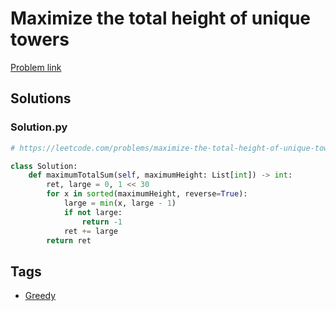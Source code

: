 # Maximize the total height of unique towers

[Problem link](https://leetcode.com/problems/maximize-the-total-height-of-unique-towers/)

## Solutions


### Solution.py
```py
# https://leetcode.com/problems/maximize-the-total-height-of-unique-towers/

class Solution:
    def maximumTotalSum(self, maximumHeight: List[int]) -> int:
        ret, large = 0, 1 << 30
        for x in sorted(maximumHeight, reverse=True):
            large = min(x, large - 1)
            if not large:
                return -1
            ret += large
        return ret
```
## Tags

* [Greedy](/Collections/greedy.md#greedy)
